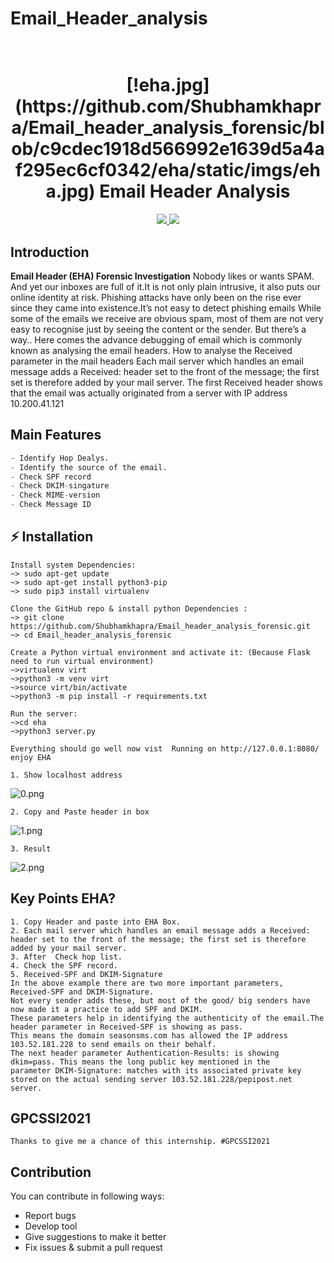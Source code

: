# Email_Header_analysis
<h1 align="center">
  <br>
  <!-- <a href="https://github.com/Shubhamkhapra/Email_header_analysis_forensic"><img src="./eha/static/imgs/1.png" alt="EHA"></a>
  <br> -->
  [!eha.jpg](https://github.com/Shubhamkhapra/Email_header_analysis_forensic/blob/c9cdec1918d566992e1639d5a4af295ec6cf0342/eha/static/imgs/eha.jpg)
  Email Header Analysis
  <br>
</h1>
	
<p align="center">
  <a href="https://github.com/Shubhamkhapra/Email_header_analysis_forensic">
    <img src="https://forthebadge.com/images/badges/made-with-python.svg">
    <img src = "https://forthebadge.com/images/badges/uses-html.svg">
  </a>
</p>

## Introduction
**Email Header (EHA) Forensic Investigation** Nobody likes or wants SPAM. And yet our inboxes are full of it.It is not only plain intrusive, it also puts our online identity at risk. Phishing attacks have only been on the rise ever since they came into existence.It’s not easy to detect phishing emails
While some of the emails we receive are obvious spam, most of them are not very easy to recognise just by seeing the content or the sender.
But there’s a way..
Here comes the advance debugging of email which is commonly known as analysing the email headers.
How to analyse the Received parameter in the mail headers
Each mail server which handles an email message adds a Received: header set to the front of the message; the first set is therefore added by your mail server.
The first Received header shows that the email was actually originated from a server with IP address 10.200.41.121

## Main Features
```python
- Identify Hop Dealys.
- Identify the source of the email.
- Check SPF record
- Check DKIM-singature
- Check MIME-version
- Check Message ID
```
## ⚡ Installation
```
Install system Dependencies:
~> sudo apt-get update
~> sudo apt-get install python3-pip
~> sudo pip3 install virtualenv

Clone the GitHub repo & install python Dependencies :
~> git clone https://github.com/Shubhamkhapra/Email_header_analysis_forensic.git
~> cd Email_header_analysis_forensic

Create a Python virtual environment and activate it: (Because Flask need to run virtual environment)
~>virtualenv virt
~>python3 -m venv virt
~>source virt/bin/activate
~>python3 -m pip install -r requirements.txt

Run the server:
~>cd eha
~>python3 server.py

Everything should go well now vist  Running on http://127.0.0.1:8080/
enjoy EHA
```
```
1. Show localhost address
```
![0.png](https://github.com/Shubhamkhapra/Email_header_analysis_forensic/blob/82055692bb57e7cae7ccf07fabbb7d92d2219495/eha/static/imgs/0.png)

```
2. Copy and Paste header in box
```
![1.png](https://github.com/Shubhamkhapra/Email_header_analysis_forensic/blob/82055692bb57e7cae7ccf07fabbb7d92d2219495/eha/static/imgs/1.png)

```
3. Result 
```
![2.png](https://github.com/Shubhamkhapra/Email_header_analysis_forensic/blob/82055692bb57e7cae7ccf07fabbb7d92d2219495/eha/static/imgs/2.png)

## Key Points EHA?
````
1. Copy Header and paste into EHA Box.
2. Each mail server which handles an email message adds a Received: 
header set to the front of the message; the first set is therefore added by your mail server.
3. After  Check hop list.
4. Check the SPF record.
5. Received-SPF and DKIM-Signature
In the above example there are two more important parameters, Received-SPF and DKIM-Signature. 
Not every sender adds these, but most of the good/ big senders have now made it a practice to add SPF and DKIM. 
These parameters help in identifying the authenticity of the email.The header parameter in Received-SPF is showing as pass.
This means the domain seasonsms.com has allowed the IP address 103.52.181.228 to send emails on their behalf.
The next header parameter Authentication-Results: is showing dkim=pass. This means the long public key mentioned in the
parameter DKIM-Signature: matches with its associated private key stored on the actual sending server 103.52.181.228/pepipost.net server.
````
## GPCSSI2021 
```
Thanks to give me a chance of this internship. #GPCSSI2021

```
##  Contribution
You can contribute in following ways:
- Report bugs
- Develop tool
- Give suggestions to make it better
- Fix issues & submit a pull request

